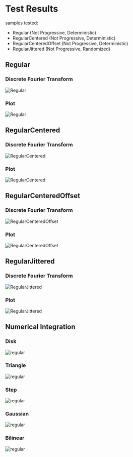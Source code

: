 # Test Results
 samples tested:
* Regular (Not Progressive, Deterministic)
* RegularCentered (Not Progressive, Deterministic)
* RegularCenteredOffset (Not Progressive, Deterministic)
* RegularJittered (Not Progressive, Randomized)
## Regular
### Discrete Fourier Transform
![Regular](../../../_2d/samples/regular/DFT_Regular.png)  
### Plot
![Regular](../../../_2d/samples/regular/MakePlot_Regular.png)  
## RegularCentered
### Discrete Fourier Transform
![RegularCentered](../../../_2d/samples/regular/DFT_RegularCentered.png)  
### Plot
![RegularCentered](../../../_2d/samples/regular/MakePlot_RegularCentered.png)  
## RegularCenteredOffset
### Discrete Fourier Transform
![RegularCenteredOffset](../../../_2d/samples/regular/DFT_RegularCenteredOffset.png)  
### Plot
![RegularCenteredOffset](../../../_2d/samples/regular/MakePlot_RegularCenteredOffset.png)  
## RegularJittered
### Discrete Fourier Transform
![RegularJittered](../../../_2d/samples/regular/DFT_RegularJittered.png)  
### Plot
![RegularJittered](../../../_2d/samples/regular/MakePlot_RegularJittered.png)  
## Numerical Integration
### Disk
![regular](../../../_2d/samples/regular/Disk.png)  
### Triangle
![regular](../../../_2d/samples/regular/Triangle.png)  
### Step
![regular](../../../_2d/samples/regular/Step.png)  
### Gaussian
![regular](../../../_2d/samples/regular/Gaussian.png)  
### Bilinear
![regular](../../../_2d/samples/regular/Bilinear.png)  
